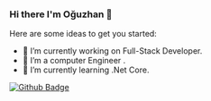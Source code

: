 ### Hi there I'm Oğuzhan  👋

Here are some ideas to get you started:

- 🔭 I’m currently working on Full-Stack Developer.
- 🌱 I’m a computer Engineer .
- 👯 I’m currently learning .Net Core.

[![Github Badge](https://img.shields.io/badge/-Github-000?style=quare&labelColor=000&logo=Github&logoColor=white&link=link)](https://github.com/oguzk17)
